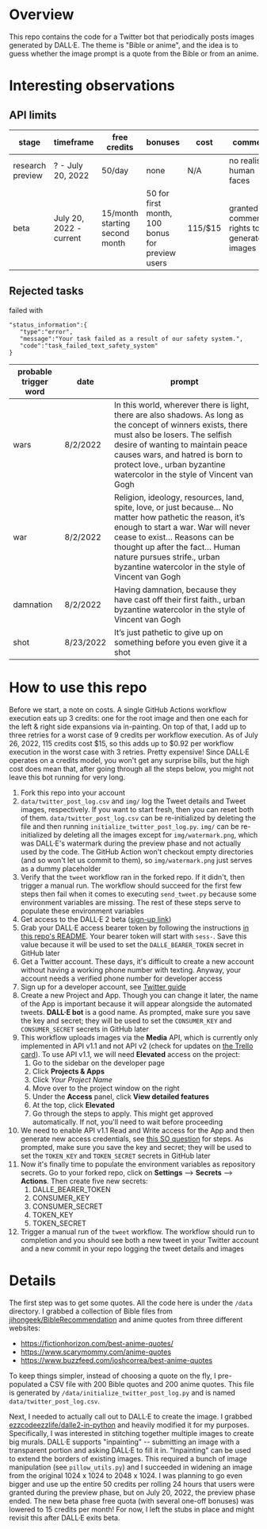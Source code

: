 # Overview
This repo contains the code for a Twitter bot that periodically posts images generated by DALL·E. The theme is "Bible or anime", and the idea is to guess whether the image prompt is a quote from the Bible or from an anime.

# Interesting observations
## API limits
stage|timeframe|free credits|bonuses|cost|comment
--|--|--|--|--|--
research preview|? - July 20, 2022|50/day|none|N/A|no realistic human faces
beta|July 20, 2022 - current|15/month starting second month|50 for first month, 100 bonus for preview users|115/$15|granted full commercial rights to generated images

## Rejected tasks
failed with 
```
"status_information":{
   "type":"error",
   "message":"Your task failed as a result of our safety system.",
   "code":"task_failed_text_safety_system"
}
```

probable trigger word|date|prompt
--|--|--
wars|8/2/2022|In this world, wherever there is light, there are also shadows. As long as the concept of winners exists, there must also be losers. The selfish desire of wanting to maintain peace causes wars, and hatred is born to protect love., urban byzantine watercolor in the style of Vincent van Gogh
war|8/2/2022|Religion, ideology, resources, land, spite, love, or just because… No matter how pathetic the reason, it’s enough to start a war. War will never cease to exist… Reasons can be thought up after the fact… Human nature pursues strife., urban byzantine watercolor in the style of Vincent van Gogh
damnation|8/2/2022|Having damnation, because they have cast off their first faith., urban byzantine watercolor in the style of Vincent van Gogh
shot|8/23/2022|It’s just pathetic to give up on something before you even give it a shot

# How to use this repo
Before we start, a note on costs. A single GitHub Actions workflow execution eats up 3 credits: one for the root image and then one each for the left & right side expansions via in-painting. On top of that, I add up to three retries for a worst case of 9 credits per workflow execution. As of July 26, 2022, 115 credits cost $15, so this adds up to $0.92 per workflow execution in the worst case with 3 retries. Pretty expensive! Since DALL·E operates on a credits model, you won't get any surprise bills, but the high cost does mean that, after going through all the steps below, you might not leave this bot running for very long.

1. Fork this repo into your account
1. `data/twitter_post_log.csv` and `img/` log the Tweet details and Tweet images, respectively. If you want to start fresh, then you can reset both of them. `data/twitter_post_log.csv` can be re-initialized by deleting the file and then running `initialize_twitter_post_log.py`. `img/` can be re-initialized by deleting all the images except for `img/watermark.png`, which was DALL·E's watermark during the preview phase and not actually used by the code. The GitHub Action won't checkout empty directories (and so won't let us commit to them), so `img/watermark.png` just serves as a dummy placeholder
1. Verify that the `tweet` workflow ran in the forked repo. If it didn't, then trigger a manual run. The workflow should succeed for the first few steps then fail when it comes to executing `send_tweet.py` because some environment variables are missing. The rest of these steps serve to populate these environment variables
1. Get access to the DALL·E 2 beta ([sign-up link](https://openai.com/blog/dall-e-now-available-in-beta/))
1. Grab your DALL·E access bearer token by following the instructions [in this repo's README](https://github.com/ezzcodeezzlife/dalle2-in-python#setup). Your bearer token will start with `sess-`. Save this value because it will be used to set the `DALLE_BEARER_TOKEN` secret in GitHub later
1. Get a Twitter account. These days, it's difficult to create a new account without having a working phone number with texting. Anyway, your account needs a verified phone number for developer access
1. Sign up for a developer account, see [Twitter guide](https://developer.twitter.com/en/support/twitter-api/developer-account)
1. Create a new Project and App. Though you can change it later, the name of the App is important because it will appear alongside the automated tweets. **DALL·E bot** is a good name. As prompted, make sure you save the key and secret; they will be used to set the `CONSUMER_KEY` and `CONSUMER_SECRET` secrets in GitHub later
1. This workflow uploads images via the **Media** API, which is currently only implemented in API v1.1 and not API v2 (check for updates on [the Trello card](https://trello.com/c/Zr9zDrJx/109-replacement-of-media-uploads-functionality)). To use API v1.1, we will need **Elevated** access on the project:
    1. Go to the sidebar on the developer page
    1. Click **Projects & Apps**
    1. Click _Your Project Name_
    1. Move over to the project window on the right
    1. Under the **Access** panel, click **View detailed features**
    1. At the top, click **Elevated**
    1. Go through the steps to apply. This might get approved automatically. If not, you'll need to wait before proceeding
1. We need to enable API v1.1 Read and Write access for the App and then generate new access credentials, see [this SO question](https://stackoverflow.com/questions/70769239/how-to-enable-the-post-permission-on-twitter-developer-app) for steps. As prompted, make sure you save the key and secret; they will be used to set the `TOKEN_KEY` and `TOKEN_SECRET` secrets in GitHub later
1. Now it's finally time to populate the environment variables as repository secrets. Go to your forked repo, click on **Settings** --> **Secrets** --> **Actions**. Then create five new secrets: 
    1. DALLE_BEARER_TOKEN
    1. CONSUMER_KEY
    1. CONSUMER_SECRET
    1. TOKEN_KEY
    1. TOKEN_SECRET
1. Trigger a manual run of the `tweet` workflow. The workflow should run to completion and you should see both a new tweet in your Twitter account and a new commit in your repo logging the tweet details and images

# Details
The first step was to get some quotes. All the code here is under the `/data`
directory. I grabbed a collection of Bible files from [jihongeek/BibleRecommendation](https://github.com/jihongeek/BibleRecommendation/commit/18666e86192c6f45c0218b714a2ed1d268548c3e)
and anime quotes from three different websites:
- https://fictionhorizon.com/best-anime-quotes/
- https://www.scarymommy.com/anime-quotes
- https://www.buzzfeed.com/joshcorrea/best-anime-quotes

To keep things simpler, instead of choosing a quote on the fly, I pre-populated a CSV file with 200 Bible quotes and 200 anime quotes. This file is generated by `/data/initialize_twitter_post_log.py` and is named `data/twitter_post_log.csv`.

Next, I needed to actually call out to DALL·E to create the image. I grabbed [ezzcodeezzlife/dalle2-in-python](https://github.com/ezzcodeezzlife/dalle2-in-python) and heavily modified it for my purposes. Specifically, I was interested in  stitching together multiple images to create big murals. DALL·E supports "inpainting" -- submitting an image with a transparent portion and asking DALL·E to fill it in. "Inpainting" can be used to extend the borders of existing images. This required a bunch of image manipulation (see `pillow_utils.py`) and I succeeded in widening an image from the original 1024 x 1024 to 2048 x 1024. I was planning to go even bigger and use up the entire 50 credits per rolling 24 hours that users were granted during the preview phase, but on July 20, 2022, the preview phase ended. The new beta phase free quota (with several  one-off bonuses) was lowered to 15 credits per month! For now, I left the stubs in place and might revisit this after DALL·E exits beta.

